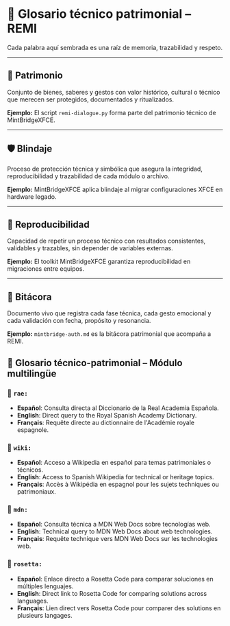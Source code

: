 # 📘 Glosario técnico patrimonial – REMI

Cada palabra aquí sembrada es una raíz de memoria, trazabilidad y respeto.

---

## 🧩 Patrimonio
Conjunto de bienes, saberes y gestos con valor histórico, cultural o técnico que merecen ser protegidos, documentados y ritualizados.

**Ejemplo:** El script `remi-dialogue.py` forma parte del patrimonio técnico de MintBridgeXFCE.

---

## 🛡️ Blindaje
Proceso de protección técnica y simbólica que asegura la integridad, reproducibilidad y trazabilidad de cada módulo o archivo.

**Ejemplo:** MintBridgeXFCE aplica blindaje al migrar configuraciones XFCE en hardware legado.

---

## 🔁 Reproducibilidad
Capacidad de repetir un proceso técnico con resultados consistentes, validables y trazables, sin depender de variables externas.

**Ejemplo:** El toolkit MintBridgeXFCE garantiza reproducibilidad en migraciones entre equipos.

---

## 📜 Bitácora
Documento vivo que registra cada fase técnica, cada gesto emocional y cada validación con fecha, propósito y resonancia.

**Ejemplo:** `mintbridge-auth.md` es la bitácora patrimonial que acompaña a REMI.
## 🧠 Glosario técnico-patrimonial – Módulo multilingüe

### 🔹 `rae:`  
- **Español**: Consulta directa al Diccionario de la Real Academia Española.  
- **English**: Direct query to the Royal Spanish Academy Dictionary.  
- **Français**: Requête directe au dictionnaire de l'Académie royale espagnole.

### 🔹 `wiki:`  
- **Español**: Acceso a Wikipedia en español para temas patrimoniales o técnicos.  
- **English**: Access to Spanish Wikipedia for technical or heritage topics.  
- **Français**: Accès à Wikipédia en espagnol pour les sujets techniques ou patrimoniaux.

### 🔹 `mdn:`  
- **Español**: Consulta técnica a MDN Web Docs sobre tecnologías web.  
- **English**: Technical query to MDN Web Docs about web technologies.  
- **Français**: Requête technique vers MDN Web Docs sur les technologies web.

### 🔹 `rosetta:`  
- **Español**: Enlace directo a Rosetta Code para comparar soluciones en múltiples lenguajes.  
- **English**: Direct link to Rosetta Code for comparing solutions across languages.  
- **Français**: Lien direct vers Rosetta Code pour comparer des solutions en plusieurs langages.
